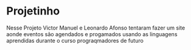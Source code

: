 # Projetinho
Nesse Projeto Victor Manuel e Leonardo Afonso tentaram fazer um site aonde eventos são agendados e progamados usando as linguagens aprendidas durante o curso prograqmadores de futuro

